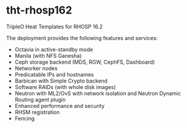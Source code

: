 # tht-rhosp162

TripleO Heat Templates for RHOSP 16.2

The deployment provides the following features and services:
 - Octavia in active-standby mode
 - Manila (with NFS Ganesha)
 - Ceph storage backend (MDS, RGW, CephFS, Dashboard)
 - Networker nodes
 - Predicatable IPs and hostnames
 - Barbican with Simple Crypto backend
 - Software RAIDs (with whole disk images)
 - Neutron with ML2/OvS with network isolation and Neutron Dynamic Routing agent plugin
 - Enhanced performance and security
 - RHSM registration
 - Fencing
